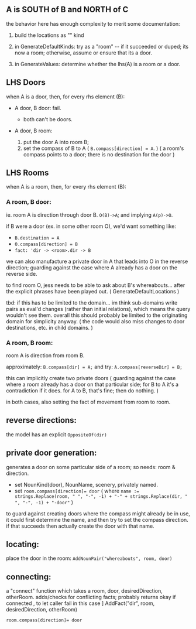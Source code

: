 A is SOUTH of B and NORTH of C
--------------------
the behavior here has enough complexity to merit some documentation:

1. build the locations as "" kind

2. in GenerateDefaultKinds: try as a "room" -- if it succeeded or duped; its now a room; 
otherwise, assume or ensure that its a door.

3. in GenerateValues:  determine whether the lhs(A) is a room or a door.

## LHS Doors

when A is a door, then, for every rhs element (B):
    
* A door, B door: fail. 
  * both can't be doors.
  
* A door, B room:     
  1. put the door A into room B;
  2. set the compass of B to A ( `B.compass[direction] = A`. )
    ( a room's compass points to a door; there is no destination for the door )

## LHS Rooms

when A is a room, then, for every rhs element (B):

### A room, B door:
ie. room A is direction through door B. `O(B)->A`; and implying `A(p)->O`.
    
if B were a door (ex. in some other room O), we'd want something like:
* `B.destination = A`
* `O.compass[direction] = B`
* `fact: 'dir -> <room>.dir -> B`

we can also manufacture a private door in A that leads into O in the reverse direction; guarding against the case where A already has a door on the reverse side.

to find room O, jess needs to be able to ask about B's whereabouts... after the explicit phrases have been played out. ( GenerateDefaultLocations )

tbd: if this has to be limited to the domain... im think sub-domains write pairs as eval'd changes (rather than initial relations), which means the query wouldn't see them. overall this should probably be limited to the originating domain for simplicity anyway. ( the code would also miss changes to door destinations, etc. in child domains. )

### A room, B room:
room A is direction from room B.

approximately: `B.compass[dir] = A;` and try: `A.compass[reverseDir] = B;`

this can implicitly create two private doors ( guarding against the case where a room already has a door on that particular side; for B to A it's a contradiction if it does. for A to B, that's fine; then do nothing. )

in both cases, also setting the fact of movement from room to room.

reverse directions:
---------------------
the model has an explicit `OppositeOf(dir)`

private door generation:
----------------
generates a door on some particular side of a room; so needs: room & direction.
* set NounKind(door), NounName, scenery, privately named.
* set `room.compass[direction]= door` ( where `name := strings.Replace(room, " ", "-", -1) + "-" + strings.Replace(dir, " ", "-", -1) + "-door"` )

to guard against creating doors where the compass might already be in use, it could first determine the name, and then try to set the compass direction. if that succeeds then actually create the door with that name.

locating:
-------
place the door in the room: `AddNounPair("whereabouts", room, door)`

connecting:
----------
a "connect" function which takes a room, door, desiredDirection, otherRoom.
 adds/checks for conflicting facts;
    probably returns okay if connected , to let caller fail in this case ]
    AddFact("dir", room, desiredDirection, otherRoom)

`room.compass[direction]= door`

